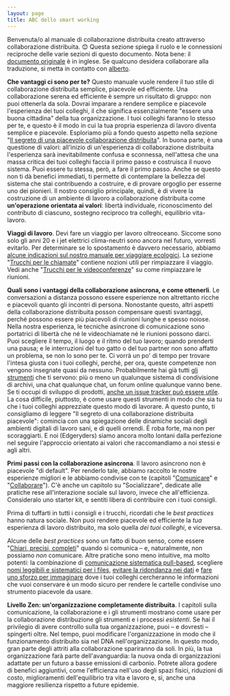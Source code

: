```yaml
---
layout: page
title: ABC dello smart working
---
```


Benvenuta/o al manuale di collaborazione distribuita creato attraverso collaborazione distribuita. :blush:  Questa sezione spiega il ruolo e le connessioni reciproche delle varie sezioni di questo documento. Nota bene: il [documento originale](https://edgeryders.eu/t/distributed-collaboration-manual/11263) è in inglese. Se qualcuno desidera collaborare alla traduzione, si metta in contatto con [alberto](mailto:alberto@edgeryders.eu).

**Che vantaggi ci sono per te?** Questo manuale vuole rendere il tuo stile di collaborazione distribuita semplice, piacevole ed efficiente. Una collaborazione serena ed efficiente è sempre un risultato di gruppo: non puoi ottenerla da sola. Dovrai imparare a rendere semplice e piacevole l'esperienza dei tuoi colleghi, il che significa essenzialmente "essere una buona cittadina" della tua organizzazione. I tuoi colleghi faranno lo stesso per te, e questo è il modo in cui la tua propria esperienza di lavoro diventa semplice e piacevole. Esploriamo più a fondo questo aspetto nella sezione "[Il segreto di una piacevole collaborazione distribuita](https://edgeryders.eu/t/distributed-collaboration-manual/11263#heading--1-4)". In buona parte, è una questione di valori: all'inizio di un'esperienza di collaborazione distribuita l'esperienza sarà inevitabilmente confusa e sconnessa, nell'attesa che una massa critica dei tuoi colleghi faccia il primo passo e costruisca il nuovo sistema. Puoi essere tu stessa, però, a fare il primo passo. Anche se questo non ti dà benefici immediati, ti permette di contemplare la bellezza del sistema che stai contribuendo a costruire, e di provare orgoglio per esserne uno dei pionieri. Il nostro consiglio principale, quindi, è di vivere la costruzione di un ambiente di lavoro a collaborazione distribuita come **un'operazione orientata ai valori**: libertà individuale, riconoscimento del contributo di ciascuno, sostegno reciproco tra colleghi, equilibrio vita-lavoro. 

**Viaggi di lavoro**. Devi fare un viaggio per lavoro oltreoceano. Siccome sono solo gli anni 20 e i jet elettrici clima-neutri sono ancora nel futuro, vorresti evitarlo. Per determinare se lo spostamento è davvero necessario, abbiamo [alcune indicazioni sul nostro manuale per viaggiare ecologici](https://edgeryders.eu/t/-/10552#heading--1-1). La sezione "[Trucchi per le chiamate](https://edgeryders.eu/t/distributed-collaboration-manual/11263#heading--2-18)" contiene nozioni utili per rimpiazzare il viaggio. Vedi anche "[Trucchi per le videoconferenze](https://edgeryders.eu/t/distributed-collaboration-manual/11263#heading--2-19)" su come rimpiazzare le riunioni. 

**Quali sono i vantaggi della collaborazione asincrona, e come ottenerli**. Le conversazioni a distanza possono essere esperienze non altrettanto ricche e piacevoli quanto gli incontri di persona. Nonostante questo, altri aspetti della collaborazione distribuita posson compensare questi svantaggi, perché possono essere più piacevoli di riunioni lunghe e spesso noiose. Nella nostra esperienza, le tecniche asincrone di comunicazione sono portatrici di libertà che né le videochiamate né le riunioni possono darci. Puoi scegliere il tempo, il luogo e il ritmo del tuo lavoro; quando prenderti una pausa; e le interruzioni del tuo gatto o del tuo partner non sono affatto un problema, se non lo sono per te. Ci vorrà un po' di tempo per trovare l'intesa giusta con i tuoi colleghi, perché, per ora, queste competenze non vengono insegnate quasi da nessuno. Probabilmente hai già tutti [gli strumenti](https://edgeryders.eu/t/distributed-collaboration-manual/11263#heading--5) che ti servono: più o meno un qualunque sistema di condivisione di archivi, una chat qualunque chat, un forum online qualunque vanno bene. Se ti occupi di sviluppo di prodotti, [anche un issue tracker può essere utile](https://edgeryders.eu/t/distributed-collaboration-manual/11263#heading--3-1). La cosa difficile, piuttosto, è come usare questi strumenti in modo che sia tu che i tuoi colleghi apprezziate questo modo di lavorare. A questo punto, ti consigliamo di leggere "Il segreto di una collaborazione distribuita piacevole": comincia con una spiegazione delle dinamiche sociali degli ambienti digitali di lavoro sani, e di quelli orrendi. È roba forte, ma non per scoraggiarti. E noi (Edgeryders) siamo ancora molto lontani dalla perfezione nel seguire l'approccio orientato ai valori che raccomandiamo a noi stessi e agli altri.

**Primi passi con la collaborazione asincrona**. Il lavoro asincrono non è piacevole "di default". Per renderlo tale, abbiamo raccolto le nostre esperienze migliori e le abbiamo condivise con te (capitoli "[Comunicare](https://edgeryders.eu/t/distributed-collaboration-manual/11263#heading--2)" e "[Collaborare](https://edgeryders.eu/t/distributed-collaboration-manual/11263#heading--3)"). C'è anche un capitolo su "Socializzare", dedicate alle pratiche rese all'interazione sociale sul lavoro, invece che all'efficienza. Consideralo uno starter kit, e sentiti libera di contribuire con i tuoi consigli. 

Prima di tuffarti in tutti i consigli e i trucchi, ricordati che le *best practices* hanno natura sociale. Non puoi rendere piacevole ed efficiente la *tua* esperienza di lavoro distribuito, ma solo quella *dei tuoi colleghi*, e viceversa. 

Alcune delle *best practices* sono un fatto di buon senso, come essere "[Chiari, precisi, completi](https://edgeryders.eu/t/distributed-collaboration-manual/11263#heading--2-1)" quando si comunica – e, naturalmente, non possiamo *non* comunicare. Altre pratiche sono meno intuitive, ma molto potenti: la combinazione di [comunicazione sistematica pull-based](https://edgeryders.eu/t/distributed-collaboration-manual/11263#heading--2-3), scegliere [nomi leggibili e sistematici per i files](https://edgeryders.eu/t/distributed-collaboration-manual/11263#heading--2-11), [evitare la ridondanza nei dati](https://edgeryders.eu/t/distributed-collaboration-manual/11263#heading-2-12) e [fare uno sforzo per immaginare](https://edgeryders.eu/t/distributed-collaboration-manual/11263#heading--2-14) dove i tuoi colleghi cercheranno le informazioni che vuoi conservare è un modo sicuro per rendere le cartelle condivise uno strumento piacevole da usare.

**Livello Zen: un'organizzazione completamente distribuita**. I capitoli sulla comunicazione, la collaborazione e i gli strumenti mostrano come usare per la collaborazione distribuzione gli strumenti e i processi *esistenti*. Se hai il privilegio di avere controllo sulla tua organizzazione, puoi – e dovresti – spingerti oltre. Nel tempo, puoi modificare l'organizzazione in modo che il funzionamento distribuito sia nel DNA nell'organizzazione. In questo modo, gran parte degli attriti alla collaborazione spariranno da soli. In più, la tua organizzazione farà parte dell'avanguardia: la nuova onda di organizzazioni adattate per un futuro a basse emissioni di carbonio. Potrete allora godere di benefici aggiuntivi, come l'efficienza nell'uso degli spazi fisici, riduzioni di costo, miglioramenti dell'equilibrio tra vita e lavoro e, sì, anche una maggiore resilienza rispetto a future epidemie.
 
 
